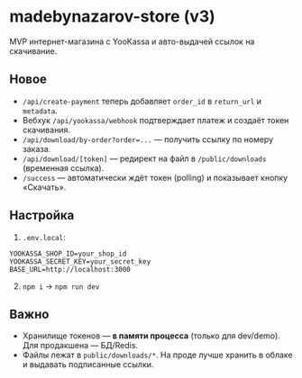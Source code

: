 
# madebynazarov-store (v3)

MVP интернет-магазина с YooKassa и авто-выдачей ссылок на скачивание.

## Новое
- `/api/create-payment` теперь добавляет `order_id` в `return_url` и `metadata`.
- Вебхук `/api/yookassa/webhook` подтверждает платеж и создаёт токен скачивания.
- `/api/download/by-order?order=...` — получить ссылку по номеру заказа.
- `/api/download/[token]` — редирект на файл в `/public/downloads` (временная ссылка).
- `/success` — автоматически ждёт токен (polling) и показывает кнопку «Скачать».

## Настройка
1) `.env.local`:
```
YOOKASSA_SHOP_ID=your_shop_id
YOOKASSA_SECRET_KEY=your_secret_key
BASE_URL=http://localhost:3000
```
2) `npm i` → `npm run dev`

## Важно
- Хранилище токенов — **в памяти процесса** (только для dev/demo). Для продакшена — БД/Redis.
- Файлы лежат в `public/downloads/*`. На проде лучше хранить в облаке и выдавать подписанные ссылки.
